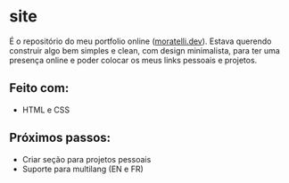 # site

É o repositório do meu portfolio online ([moratelli.dev](https://moratelli.dev)). Estava querendo construir algo bem simples e clean, com design minimalista, para ter uma presença online e poder colocar os meus links pessoais e projetos. 

## Feito com:

- HTML e CSS

## Próximos passos:

- Criar seção para projetos pessoais
- Suporte para multilang (EN e FR)
